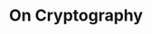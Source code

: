 ---
devconNum: 5
talk: null
title: "On Cryptography"
featured: false
description: N/A
speakers: "David Chaum"
bios: N/A
url: "https://www.youtube.com/embed/hvdxT_uO0dc"
day: "Day 3"
room: A2
type: Talk
category: keynotes
--- 